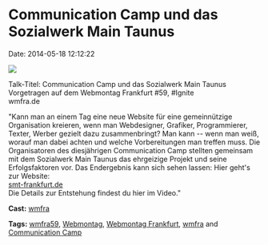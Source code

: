 Communication Camp und das Sozialwerk Main Taunus
=================================================

Date: 2014-05-18 12:12:22

[![](http://i.vimeocdn.com/video/475609335_200x150.jpg)](http://vimeo.com/95641557)

Talk-Titel: Communication Camp und das Sozialwerk Main Taunus\
Vorgetragen auf dem Webmontag Frankfurt \#59, \#Ignite\
wmfra.de

\"Kann man an einem Tag eine neue Website für eine gemeinnützige
Organisation kreieren, wenn man Webdesigner, Grafiker, Programmierer,
Texter, Werber gezielt dazu zusammenbringt? Man kann -- wenn man weiß,
worauf man dabei achten und welche Vorbereitungen man treffen muss. Die
Organisatoren des diesjährigen Communication Camp stellten gemeinsam mit
dem Sozialwerk Main Taunus das ehrgeizige Projekt und seine
Erfolgsfaktoren vor. Das Endergebnis kann sich sehen lassen: Hier
geht\'s zur Website:\
[smt-frankfurt.de](http://www.smt-frankfurt.de)\
Die Details zur Entstehung findest du hier im Video.\"

**Cast:** [wmfra](http://vimeo.com/wmfra)

**Tags:** [wmfra59](http://vimeo.com/tag:wmfra59),
[Webmontag](http://vimeo.com/tag:Webmontag), [Webmontag
Frankfurt](http://vimeo.com/tag:Webmontag+Frankfurt),
[wmfra](http://vimeo.com/tag:wmfra) and [Communication
Camp](http://vimeo.com/tag:Communication+Camp)
